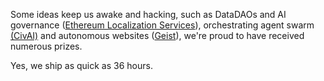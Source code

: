 Some ideas keep us awake and hacking, such as DataDAOs and AI governance ([Ethereum Localization Services](https://ethglobal.com/showcase/ethereuml10nservice-v65cs)), orchestrating agent swarm [(CivAI)](https://ethglobal.com/showcase/civ-ai-miwn2)
and autonomous websites ([Geist](https://ethglobal.com/showcase/geist-x3fur)), we're proud to have received numerous prizes.

Yes, we ship as quick as 36 hours.


<!-- # Some Hacks we did 

|     |  |     |    |   | |
| --- | --- | --- |--- |--- |--- |
| 2023-05 | EthGlobal Tokyo | (IRL)    | Shingo |  🏆 Best Use (Nem) | 
| 2023-07 | EthGlobal Paris | (IRL) | [Delegative](https://ethglobal.com/showcase/delegative-wwptp) |  🏆 Best Integration (Apecoin), sismo |
| 2023-06 | EthGlobal HackFs 2023 | (Online) |  [Tentai](https://ethglobal.com/showcase/tentai-ub5xn) |🏆 Best Use (Bacalhau) | 
| 2023-09 | EthSeoul 23 | (Online) | ContactusDao | 
| 2024-05 | Filecoin Data Hackathon | (Online) |  [DeRag](https://dorahacks.io/buidl/11166) |🏆 Filecoin/ Tableland Runners Up  | 
| 2024-05 | EthGlobal Scaling Ethereum 2024 | (Online) | [Ethereum L10n Service](https://web.ethglobal.com/showcase/ethereuml10nservice-v65cs) | 🏆🏆🏆 Finalist, Filecoin 2nd |
| 2024-06 | EthGlobal HackFs 2024 | (Online) | [Civ AI](https://ethglobal.com/showcase/civ-ai-miwn2)  | 🏆🏆🏆 Finalist, CoopHive 2nd  | 
| 2024-06 | ZuBerlin | (IRL) | ZuBerlin Pilot | 🏆 2nd + Mantle | 
| 2024-11 | EthGlobal Bangkok | (Online) | [Tuk Tuk to the Moon](https://web.ethglobal.com/showcase/ethereuml10nservice-v65cs) | 
| 2024-11 | Agentic Ethereum | (Online) | Alpha Bees |  -->